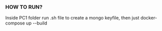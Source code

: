 ### HOW TO RUN?

Inside PC1 folder run .sh file to create a mongo keyfile, then just docker-compose up --build
